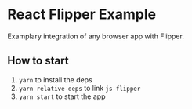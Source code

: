 # React Flipper Example

Examplary integration of any browser app with Flipper.

## How to start

1. `yarn` to install the deps
2. `yarn relative-deps` to link `js-flipper`
3. `yarn start` to start the app

